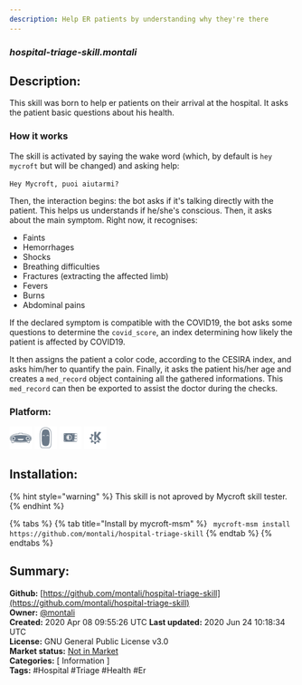 ```yaml
---
description: Help ER patients by understanding why they're there
---
```


### _hospital-triage-skill.montali_  
## Description:  
This skill was born to help er patients on their arrival at the hospital. It asks the patient basic questions about his health.

### How it works

The skill is activated by saying the wake word (which, by default is `hey mycroft` but will be changed) and asking help:

`Hey Mycroft, puoi aiutarmi?`

Then, the interaction begins: the bot asks if it's talking directly with the patient. This helps us understands if he/she's conscious. Then, it asks about the main symptom. Right now, it recognises:

- Faints
- Hemorrhages
- Shocks
- Breathing difficulties
- Fractures (extracting the affected limb)
- Fevers
- Burns
- Abdominal pains

If the declared symptom is compatible with the COVID19, the bot asks some questions to determine the `covid_score`, an index determining how likely the patient is affected by COVID19.

It then assigns the patient a color code, according to the CESIRA index, and asks him/her to quantify the pain. Finally, it asks the patient his/her age and creates a `med_record` object containing all the gathered informations. This `med_record` can then be exported to assist the doctor during the checks.  
  
  
### Platform:  
 ![Mark I](../.gitbook/assets/mark-1-icon.png)  ![Mark II](../.gitbook/assets/mark-2-icon.png)  ![Picroft](../.gitbook/assets/picroft-icon.png)  ![plasmoid](../.gitbook/assets/kde.png)   
## Installation:  
{% hint style="warning" %}
This skill is not aproved by Mycroft skill tester.
{% endhint %}
    
{% tabs %}
{% tab title="Install by mycroft-msm" %}
``` mycroft-msm install https://github.com/montali/hospital-triage-skill```
{% endtab %}
  {% endtabs %}
    
## Summary:  
**Github:** [https://github.com/montali/hospital-triage-skill](https://github.com/montali/hospital-triage-skill)  
**Owner:** [@montali](https://github.com/montali)  
**Created:** 2020 Apr 08 09:55:26 UTC  **Last updated:** 2020 Jun 24 10:18:34 UTC  
**License:** GNU General Public License v3.0  
**Market status:** [Not in Market](https://market.mycroft.ai/skill/)  
**Categories:** [ Information ]   
**Tags:** \#Hospital \#Triage \#Health \#Er   
